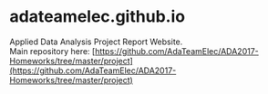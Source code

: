 # adateamelec.github.io

Applied Data Analysis Project Report Website.   
Main repository here: [https://github.com/AdaTeamElec/ADA2017-Homeworks/tree/master/project](https://github.com/AdaTeamElec/ADA2017-Homeworks/tree/master/project)
